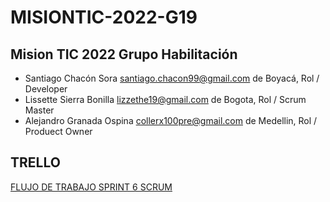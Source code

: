 # MISIONTIC-2022-G19

## Mision TIC 2022 Grupo Habilitación

- Santiago Chacón Sora santiago.chacon99@gmail.com de Boyacá, Rol / Developer
- Lissette Sierra Bonilla lizzethe19@gmail.com de Bogota, Rol / Scrum Master
- Alejandro Granada Ospina collerx100pre@gmail.com de Medellin, Rol / Produect Owner


## TRELLO

 [FLUJO DE TRABAJO SPRINT 6 SCRUM](https://trello.com/b/y92EmE5m)


